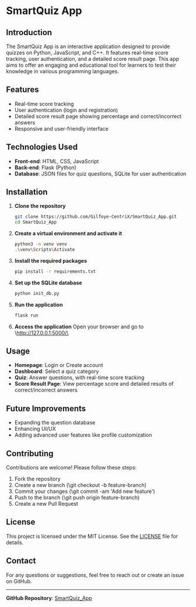 # SmartQuiz App

## Introduction
The SmartQuiz App is an interactive application designed to provide quizzes on Python, JavaScript, and C++. It features real-time score tracking, user authentication, and a detailed score result page. This app aims to offer an engaging and educational tool for learners to test their knowledge in various programming languages.

## Features
- Real-time score tracking
- User authentication (login and registration)
- Detailed score result page showing percentage and correct/incorrect answers
- Responsive and user-friendly interface

## Technologies Used
- **Front-end**: HTML, CSS, JavaScript
- **Back-end**: Flask (Python)
- **Database**: JSON files for quiz questions, SQLite for user authentication

## Installation

1. **Clone the repository**
   ```bash
   git clone https://github.com/Gilfoye-CentriX/SmartQuiz_App.git
   cd SmartQuiz_App
   ```

2. **Create a virtual environment and activate it**
   ```bash
   python3 -m venv venv
   .\venv\Scripts\Activate
   ```

3. **Install the required packages**
   ```bash
   pip install -r requirements.txt
   ```

4. **Set up the SQLite database**
   ```bash
   python init_db.py
   ```

5. **Run the application**
   ```bash
   flask run
   ```

6. **Access the application**
   Open your browser and go to \http://127.0.0.1:5000/\

## Usage
- **Homepage**: Login or Create account
- **Dashboard**: Select a quiz category
- **Quiz**: Answer questions, with real-time score tracking
- **Score Result Page**: View percentage score and detailed results of correct/incorrect answers

## Future Improvements
- Expanding the question database
- Enhancing UI/UX
- Adding advanced user features like profile customization

## Contributing
Contributions are welcome! Please follow these steps:
1. Fork the repository
2. Create a new branch (\git checkout -b feature-branch\)
3. Commit your changes (\git commit -am 'Add new feature'\)
4. Push to the branch (\git push origin feature-branch\)
5. Create a new Pull Request

## License
This project is licensed under the MIT License. See the [LICENSE](LICENSE) file for details.

## Contact
For any questions or suggestions, feel free to reach out or create an issue on GitHub.

---

**GitHub Repository**: [SmartQuiz_App](https://github.com/Gilfoye-CentriX/SmartQuiz_App)
